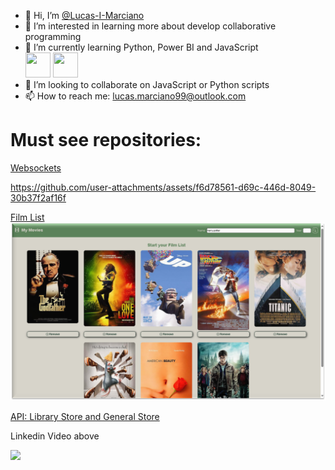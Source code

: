 - 👋 Hi, I’m [@Lucas-I-Marciano](https://github.com/Lucas-I-Marciano)
- 👀 I’m interested in learning more about develop collaborative programming
- 🌱 I’m currently learning Python, Power BI and JavaScript<br> <img loading="lazy" src="https://cdn.jsdelivr.net/gh/devicons/devicon@latest/icons/javascript/javascript-original.svg" width="40" height="40"/> <img loading="lazy" src="https://cdn.jsdelivr.net/gh/devicons/devicon@latest/icons/python/python-original.svg" width="40" height="40"/>
- 💞️ I’m looking to collaborate on JavaScript or Python scripts
- 📫 How to reach me: lucas.marciano99@outlook.com

# Must see repositories: 
[Websockets](https://github.com/Lucas-I-Marciano/live-document-websockets)

https://github.com/user-attachments/assets/f6d78561-d69c-446d-8049-30b37f2af16f

<a style="text-align:center;" href="https://github.com/Lucas-I-Marciano/film-list">Film List</a>
<img src="https://github.com/Lucas-I-Marciano/film-list/raw/master/img/index.png">

<a style="text-align:center;" href="https://www.linkedin.com/posts/lucas-ioran-marciano_database-api-postgresql-activity-7210102168161308672-Fkdb/">API: Library Store and General Store</a>

Linkedin Video above

<img src="https://media.licdn.com/dms/image/v2/D4D03AQEUsxuTjXjsmA/profile-displayphoto-shrink_100_100/profile-displayphoto-shrink_100_100/0/1726147524261?e=1735171200&v=beta&t=FIR_J2n8Zab0BT6YzeRXbEsH0BioIl1X1qtH6zkokTs">



  

<!---
Lucas-I-Marciano/Lucas-I-Marciano is a ✨ special ✨ repository because its `README.md` (this file) appears on your GitHub profile.
You can click the Preview link to take a look at your changes.
--->
